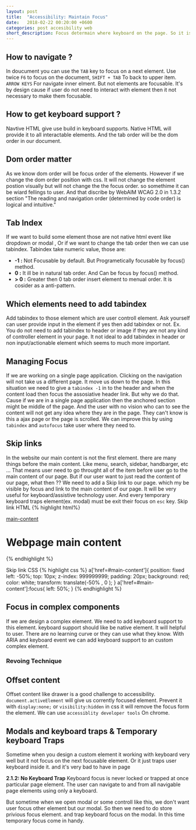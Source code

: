 ```yaml
---
layout: post
title:  "Accessibility: Maintain Focus"
date:   2018-02-22 00:20:00 +0600
categories: post accesibility web
short_description: Focus determain where keyboard on the page. So it is very important for the keyboard only user. It help them to know where they are in the page.
---
```

## How to navigate ?
In doucument you can use the `TAB` key to focus on a next element. Use twice `F6` to focus on the document, `SHIFT + TAB` To back to upper item. `ARROW KEYS` For navigate inner elment. But not elements are focusable. It's by design cause if user do not need to interact with element then it not necessary to make them focusable.

## How to get keyboard support ?
Navtive HTML give use build in keyboard supports. Native HTML will provide it to all interactable elements. And the tab order will be the dom order in our document.

## Dom order matter
As we know dom order will be focus order of the elements. However if we change the dom order position with css. It will not change the element postion visually but will not change the the focus order. so somethime it can be wiard fellings to user. And that discribe by WebAIM WCAG 2.0 in 1.3.2 section "The reading and navigation order (determined by code order) is logical and intuitive."

## Tab Index
<p class="m-b-0">If we want to build some element those are not native html event like dropdown or modal , Or if we want to change the tab order then we can use tabindex. Tabindex take numeric value, those are:</p>
<ul>
    <li><strong>-1 :</strong> Not Focusable by default. But Programetically focusable by focus() method. </li>
    <li><strong>0 :</strong> It ill be in natural tab order. And Can be focus by focus() method. </li>
    <li><strong> > 0 :</strong> Greater then 0 tab order insert element to menual order. It is cosider as a anti-pattern. </li>
</ul>

## Which elements need to add tabindex
Add tabindex to those element which are user controll element. Ask yourself can user provide input in the element if yes then add tabindex or not. Ex. You do not need to add tabindex to header or image if they are not any kind of controller element in your page. It not ideal to add tabindex in header or non input/actionable element which seems to much more important.


## Managing Focus
If we are working on a single page application. Clicking on the navigation will not take us a different page. It move us down to the page. In this situation we need to give a `tabindex -1` in to the header and when the content load then focus the assosiative header link. But why we do that. Cause if we are in a single page application then the anchored section might be middle of the page. And the user with no vision who can to see the content will not get any idea where they are in the page. They can't know is this a ajax page or the page is scrolled. We can improve this by using `tabindex` and `autofocus` take user where they need to.


## Skip links
In the website our main content is not the first element. there are many things before the main content. Like menu, search, sidebar, handbarger, etc ... That means user need to go throught all of the item before user go to the main content of our page.
But if our user want to just read the content of our page, what then ?? We need to add a Skip link to our page. which my be visible by focus and link to the main content of our page. It will be very useful for keyboard/assistive technology user.
And every temporary keyboard traps element(ex. modal) must be exit their focus on `esc` key.
Skip link HTML
{% highlight html%}
<!--First element on body-->
<a href="#main-content">main-content</a>
<!-- The main content -->
<main id="main-content" tabindex="-1">
    <h1>Webpage main content</h1>
</main>
{% endhighlight %}

Skip link CSS
{% highlight css %}
a['href=#main-content']{
    position: fixed
    left: -50%;
    top: 10px;
    z-index: 999999999;
    padding: 20px;
    background: red;
    color: white;
    transform: translate(-50% , 0 );
}
a['href=#main-content']:focus{
    left: 50%;
}
{% endhighlight %}

## Focus in complex components
If we are design a complex element. We need to add keyboard support to this element. keyboard support should like be native element. It will helpful to user. There are no learning curve or they can use what they know. With ARIA and keyboard event we can add keyboard support to an custom complex element.
### Revoing Technique

## Offset content
Offset content like drawer is a good challenge to accessibility. `document.activeElement` will give us corrently focused element. Prevent it with `display:none;` or `visibility:hidden` in css it will remove the focus form the element. We can use `accessiblity developer tools` On chrome.


## Modals and keyboard traps & Temporary keyboard Traps
<p class="m-b-5">Sometime when you design a custom element it working with keyboard very well but it not focus on the next focusable element. Or it just traps user keyboard inside it. and it's very bad to have in page</p>
<p class="m-b-5">
<strong>2.1.2: No Keyboard Trap</strong>
Keyboard focus is never locked or trapped at once particular page element. The user can navigate to and from all navigable page elements using only a keyboard.
</p>
But sometime when we open modal or some controll like this, we don't want user focus other element but our modal. So then we need to do store privious focus element. and trap keyboard focus on the modal. In this time temporary focus come in handy.

